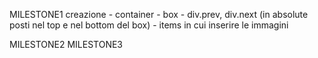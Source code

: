 MILESTONE1
creazione 
    - container
    - box 
    - div.prev, div.next (in absolute posti nel top e nel bottom del box)
    - items in cui inserire le immagini



MILESTONE2
MILESTONE3